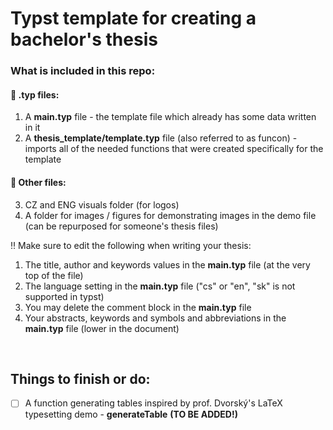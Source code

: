 # Typst template for creating a bachelor's thesis
### What is included in this repo:
#### 📘 .typ files:
1. A **main.typ** file - the template file which already has some data written in it
2. A **thesis_template/template.typ** file (also referred to as funcon) - imports all of the needed functions that were created specifically for the template

#### 📄 Other files:
3. CZ and ENG visuals folder (for logos)
4. A folder for images / figures for demonstrating images in the demo file (can be repurposed for someone's thesis files)

‼️ Make sure to edit the following when writing your thesis:

1. The title, author and keywords values in the **main.typ** file (at the very top of the file)
2. The language setting in the **main.typ** file ("cs" or "en", "sk" is not supported in typst)
3. You may delete the comment block in the **main.typ** file <br />
4. Your abstracts, keywords and symbols and abbreviations in the **main.typ** file (lower in the document)

<br />

## Things to finish or do:
- [ ] A function generating tables inspired by prof. Dvorský's LaTeX typesetting demo - **generateTable** **(TO BE ADDED!)**

<!-- TODO: add args and explanation of use -->

